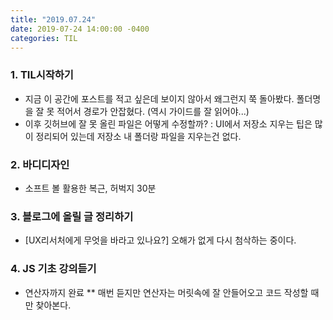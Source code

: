 ```yaml
---
title: "2019.07.24"
date: 2019-07-24 14:00:00 -0400
categories: TIL
---
```


### 1. TIL시작하기
* 지금 이 공간에 포스트를 적고 싶은데 보이지 않아서 왜그런지 쭉 돌아봤다. 폴더명을 잘 못 적어서 경로가 안잡혔다. (역시 가이드를 잘 읽어야...)
* 이후 깃허브에 잘 못 올린 파일은 어떻게 수정할까? : UI에서 저장소 지우는 팁은 많이 정리되어 있는데 저장소 내 폴더랑 파일을 지우는건 없다.
### 2. 바디디자인
* 소프트 볼 활용한 복근, 허벅지 30분
### 3. 블로그에 올릴 글 정리하기
* [UX리서처에게 무엇을 바라고 있나요?] 오해가 없게 다시 첨삭하는 중이다.
### 4. JS 기초 강의듣기
* 연산자까지 완료
** 매번 듣지만 연산자는 머릿속에 잘 안들어오고 코드 작성할 때만 찾아본다.
